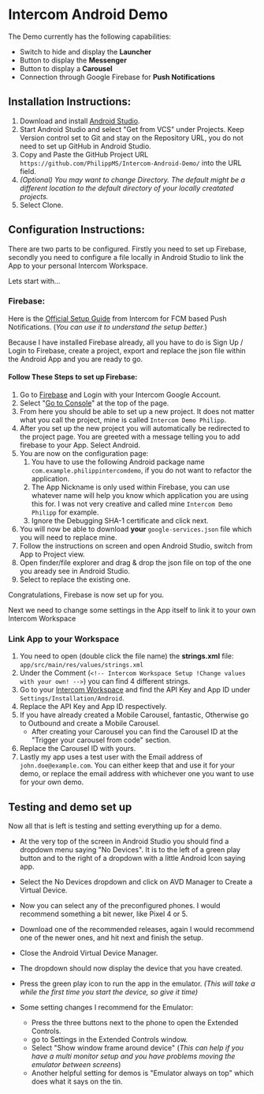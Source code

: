 # Intercom Android Demo

The Demo currently has the following capabilities:
- Switch to hide and display the **Launcher**
- Button to display the **Messenger**
- Button to display a **Carousel**
- Connection through Google Firebase for **Push Notifications**

## Installation Instructions:

1. Download and install [Android Studio](https://developer.android.com/studio?gclid=CjwKCAiA78aNBhAlEiwA7B76p97HhkXEnGh8mDJkFR2lDxHQfSnS_Oj_kZznH3-jW31mv7gYRRnK1hoCseMQAvD_BwE&gclsrc=aw.ds).
2. Start Android Studio and select "Get from VCS" under Projects. Keep Version control set to Git and stay on the Repository URL, you do not need to set up GitHub in Android Studio.
3. Copy and Paste the GitHub Project URL `https://github.com/PhilippMS/Intercom-Android-Demo/` into the URL field.
4. *(Optional) You may want to change Directory. The default might be a different location to the default directory of your locally creatated projects.*
5. Select Clone.

## Configuration Instructions:

There are two parts to be configured. Firstly you need to set up Firebase, secondly you need to configure a file locally in Android Studio to link the App to your personal Intercom Workspace.

Lets start with...

### Firebase:

Here is the [Official Setup Guide](https://developers.intercom.com/installing-intercom/docs/android-fcm-push-notifications) from Intercom for FCM based Push Notifications.
(*You can use it to understand the setup better.*)

Because I have installed Firebase already, all you have to do is Sign Up / Login to Firebase, create a project, export and replace the json file within the Android App and you are ready to go.

#### Follow These Steps to set up Firebase:

1. Go to [Firebase](https://firebase.google.com/) and Login with your Intercom Google Account.
2. Select "[Go to Console](https://console.firebase.google.com/)" at the top of the page.
3. From here you should be able to set up a new project. It does not matter what you call the project, mine is called `Intercom Demo Philipp`.
4. After you set up the new project you will automatically be redirected to the project page. You are greeted with a message telling you to add firebase to your App. Select Android.
5. You are now on the configuration page:
    1. You have to use the following Android package name `com.example.philippintercomdemo`, if you do not want to refactor the application.
    2. The App Nickname is only used within Firebase, you can use whatever name will help you know which application you are using this for. I was not very creative and called mine `Intercom Demo Philipp` for example.
    3. Ignore the Debugging SHA-1 certificate and click next.
6. You will now be able to download **your** `google-services.json` file which you will need to replace mine.
7. Follow the instructions on screen and open Android Studio, switch from App to Project view. 
8. Open finder/file explorer and drag & drop the json file on top of the one you aready see in Android Studio. 
9. Select to replace the existing one.

Congratulations, Firebase is now set up for you.

Next we need to change some settings in the App itself to link it to your own Intercom Workspace

### Link App to your Workspace

1. You need to open (double click the file name) the **strings.xml** file: `app/src/main/res/values/strings.xml` 
2. Under the Comment (`<!-- Intercom Workspace Setup !Change values with your own! -->`) you can find 4 different strings.
3. Go to your [Intercom Workspace](https://app.intercom.com/) and find the API Key and App ID under `Settings/Installation/Android`.
4. Replace the API Key and App ID respectively.
5. If you have already created a Mobile Carousel, fantastic, Otherwise go to Outbound and create a Mobile Carousel.
    - After creating your Carousel you can find the Carousel ID at the "Trigger your carousel from code" section.
6. Replace the Carousel ID with yours.
7. Lastly my app uses a test user with the Email address of `john.doe@example.com`. You can either keep that and use it for your demo, or replace the email address with whichever one you want to use for your own demo.

## Testing and demo set up

Now all that is left is testing and setting everything up for a demo.
- At the very top of the screen in Android Studio you should find a dropdown menu saying "No Devices". It is to the left of a green play button and to the right of a dropdown with a little Android Icon saying app.
- Select the No Devices dropdown and click on AVD Manager to Create a Virtual Device. 
- Now you can select any of the preconfigured phones. I would recommend something a bit newer, like Pixel 4 or 5. 
- Download one of the recommended releases, again I would recommend one of the newer ones, and hit next and finish the setup.
- Close the Android Virtual Device Manager.
- The dropdown should now display the device that you have created.
- Press the green play icon to run the app in the emulator. *(This will take a while the first time you start the device, so give it time)*
 
- Some setting changes I recommend for the Emulator:
    - Press the three buttons next to the phone to open the Extended Controls. 
    - go to Settings in the Extended Controls window.
    - Select "Show window frame around device" (*This can help if you have a multi monitor setup and you have problems moving the emulator between screens*)
    - Another helpful setting for demos is "Emulator always on top" which does what it says on the tin.


